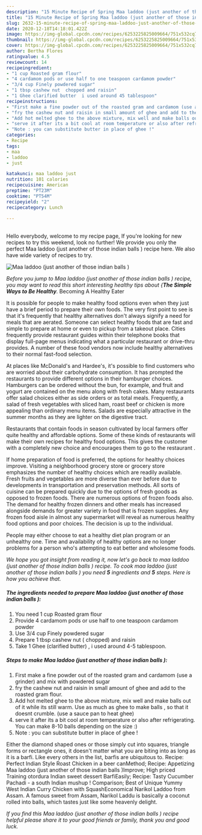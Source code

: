 ```yaml
---
description: "15 Minute Recipe of Spring Maa laddoo (just another of those indian balls )"
title: "15 Minute Recipe of Spring Maa laddoo (just another of those indian balls )"
slug: 2632-15-minute-recipe-of-spring-maa-laddoo-just-another-of-those-indian-balls
date: 2020-12-18T14:18:01.422Z
image: https://img-global.cpcdn.com/recipes/6253225825009664/751x532cq70/maa-laddoo-just-another-of-those-indian-balls-recipe-main-photo.jpg
thumbnail: https://img-global.cpcdn.com/recipes/6253225825009664/751x532cq70/maa-laddoo-just-another-of-those-indian-balls-recipe-main-photo.jpg
cover: https://img-global.cpcdn.com/recipes/6253225825009664/751x532cq70/maa-laddoo-just-another-of-those-indian-balls-recipe-main-photo.jpg
author: Bertha Flores
ratingvalue: 4.5
reviewcount: 14
recipeingredient:
- "1 cup Roasted gram flour"
- "4 cardamom pods or use half to one teaspoon cardamom powder"
- "3/4 cup Finely powdered sugar"
- "1 tbsp cashew nut  chopped and raisin"
- "1 Ghee clarified butter  i used around 45 tablespoon"
recipeinstructions:
- "First make a fine powder out of the roasted gram and cardamom (use a grinder) and mix with powdered sugar"
- "fry the cashew nut and raisin in small amount of ghee and add to the roasted gram flour."
- "Add hot melted ghee to the above mixture, mix well and make balls out of it while its still warm. Use as much as ghee to make balls , so that it doesnt crumble. (use a sauce pan to heat ghee)"
- "serve it after its a bit cool at room temperature or also after refrigerating. You can make 8-10 balls depending on the size :)"
- "Note : you can substitute butter in place of ghee !"
categories:
- Recipe
tags:
- maa
- laddoo
- just

katakunci: maa laddoo just 
nutrition: 101 calories
recipecuisine: American
preptime: "PT23M"
cooktime: "PT54M"
recipeyield: "2"
recipecategory: Lunch

---
```

<br>
Hello everybody, welcome to my recipe page, If you're looking for new recipes to try this weekend, look no further! We provide you only the perfect Maa laddoo (just another of those indian balls ) recipe here. We also have wide variety of recipes to try.
<br>


![Maa laddoo (just another of those indian balls )](https://img-global.cpcdn.com/recipes/6253225825009664/751x532cq70/maa-laddoo-just-another-of-those-indian-balls-recipe-main-photo.jpg)

<i>Before you jump to Maa laddoo (just another of those indian balls ) recipe, you may want to read this short interesting healthy tips about {<strong>The Simple Ways to Be Healthy</strong>.</i>
Becoming A Healthy Eater

It is possible for people to make healthy food options even when they just have a brief period to prepare their own foods. The very first point to see is that it's frequently that healthy alternatives don't always signify a need for meals that are aerated. Someone can select healthy foods that are fast and simple to prepare at home or even to pickup from a takeout place. Cities frequently provide restaurant guides within their telephone books that display full-page menus indicating what a particular restaurant or drive-thru provides. A number of these food vendors now include healthy alternatives to their normal fast-food selection.

At places like McDonald's and Hardee's, it's possible to find customers who are worried about their carbohydrate consumption.  It has prompted the restaurants to provide different options in their hamburger choices. Hamburgers can be ordered without the bun, for example, and fruit and yogurt are contained on the menu along with fresh cakes. Many restaurants offer salad choices either as side orders or as total meals. Frequently, a salad of fresh vegetables with sliced ham, roast beef or chicken is more appealing than ordinary menu items.  Salads are especially attractive in the summer months as they are lighter on the digestive tract.

Restaurants that contain foods in season cultivated by local farmers offer quite healthy and affordable options. Some of these kinds of restaurants will make their own recipes for healthy food options.  This gives the customer with a completely new choice and encourages them to go to the restaurant .

If home preparation of food is preferred, the options for healthy choices improve. Visiting a neighborhood grocery store or grocery store emphasizes the number of healthy choices which are readily available. Fresh fruits and vegetables are more diverse than ever before due to developments in transportation and preservation methods.  All sorts of cuisine can be prepared quickly due to the options of fresh goods as opposed to frozen foods. There are numerous options of frozen foods also. The demand for healthy frozen dinners and other meals has increased alongside demands for greater variety in food that is frozen supplies. Any frozen food aisle in almost any supermarket will reveal as numerous healthy food options and poor choices. The decision is up to the individual.

People may either choose to eat a healthy diet plan program or an unhealthy one. Time and availability of healthy options are no longer problems for a person who's attempting to eat better and wholesome foods.


<i>We hope you got insight from reading it, now let's go back to maa laddoo (just another of those indian balls ) recipe. To cook maa laddoo (just another of those indian balls ) you need <strong>5</strong> ingredients and <strong>5</strong> steps. Here is how you achieve that.
</i>

##### The ingredients needed to prepare Maa laddoo (just another of those indian balls ):

1. You need 1 cup Roasted gram flour
1. Provide 4 cardamom pods or use half to one teaspoon cardamom powder
1. Use 3/4 cup Finely powdered sugar
1. Prepare 1 tbsp cashew nut ( chopped) and raisin
1. Take 1 Ghee (clarified butter) , i used around 4-5 tablespoon.


##### Steps to make Maa laddoo (just another of those indian balls ):

1. First make a fine powder out of the roasted gram and cardamom (use a grinder) and mix with powdered sugar
1. fry the cashew nut and raisin in small amount of ghee and add to the roasted gram flour.
1. Add hot melted ghee to the above mixture, mix well and make balls out of it while its still warm. Use as much as ghee to make balls , so that it doesnt crumble. (use a sauce pan to heat ghee)
1. serve it after its a bit cool at room temperature or also after refrigerating. You can make 8-10 balls depending on the size :)
1. Note : you can substitute butter in place of ghee !


Either the diamond shaped ones or those simply cut into squares, triangle forms or rectangle ones, it doesn&#39;t matter what you are biting into as long as it is a barfi. Like every others in the list, barfis are ubiquitous to. Recipe: Perfect Indian Style Roast Chicken in a beer canMethod; Recipe: Appetizing Maa laddoo (just another of those indian balls )Improve; High priced Training otordura Indian sweet dessert BarfiEasily; Recipe: Tasty Cucumber Pachadi - a south Indian mushup ! Comparison; Best of Unique Yummy West Indian Curry Chicken with SquashEconomical Narikol Laddoo from Assam. A famous sweet from Assam, Narikol Laddu is basically a coconut rolled into balls, which tastes just like some heavenly delight. 

<i>If you find this Maa laddoo (just another of those indian balls ) recipe helpful please share it to your good friends or family, thank you and good luck.</i>
